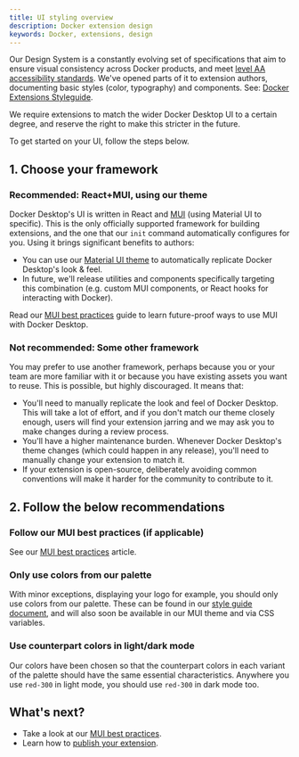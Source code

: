 ```yaml
---
title: UI styling overview
description: Docker extension design
keywords: Docker, extensions, design
---
```


Our Design System is a constantly evolving set of specifications that aim to ensure visual consistency across Docker products, and meet [level AA accessibility standards](https://www.w3.org/WAI/WCAG2AA-Conformance). We've opened parts of it to extension authors, documenting basic styles (color, typography) and components. See: [Docker Extensions Styleguide](https://www.figma.com/file/U7pLWfEf6IQKUHLhdateBI/Docker-Design-Guidelines?node-id=1%3A28771).

We require extensions to match the wider Docker Desktop UI to a certain degree, and reserve the right to make this stricter in the future.

To get started on your UI, follow the steps below.

## 1. Choose your framework

### Recommended: React+MUI, using our theme

Docker Desktop's UI is written in React and [MUI](https://mui.com/) (using Material UI to specific). This is the only officially supported framework for building extensions, and the one that our `init` command automatically configures for you. Using it brings significant benefits to authors:

- You can use our [Material UI theme](https://www.npmjs.com/package/@docker/docker-mui-theme) to automatically replicate Docker Desktop's look & feel.
- In future, we'll release utilities and components specifically targeting this combination (e.g. custom MUI components, or React hooks for interacting with Docker).

Read our [MUI best practices](mui-best-practices.md) guide to learn future-proof ways to use MUI with Docker Desktop.

### Not recommended: Some other framework

You may prefer to use another framework, perhaps because you or your team are more familiar with it or because you have existing assets you want to reuse. This is possible, but highly discouraged. It means that:

- You'll need to manually replicate the look and feel of Docker Desktop. This will take a lot of effort, and if you don't match our theme closely enough, users will find your extension jarring and we may ask you to make changes during a review process.
- You'll have a higher maintenance burden. Whenever Docker Desktop's theme changes (which could happen in any release), you'll need to manually change your extension to match it.
- If your extension is open-source, deliberately avoiding common conventions will make it harder for the community to contribute to it.

## 2. Follow the below recommendations

### Follow our MUI best practices (if applicable)

See our [MUI best practices](mui-best-practices.md) article.

### Only use colors from our palette

With minor exceptions, displaying your logo for example, you should only use colors from our palette. These can be found in our [style guide document](https://www.figma.com/file/U7pLWfEf6IQKUHLhdateBI/Docker-Design-Guidelines?node-id=1%3A28771), and will also soon be available in our MUI theme and via CSS variables.

### Use counterpart colors in light/dark mode

Our colors have been chosen so that the counterpart colors in each variant of the palette should have the same essential characteristics. Anywhere you use `red-300` in light mode, you should use `red-300` in dark mode too.

## What's next?

- Take a look at our [MUI best practices](mui-best-practices.md).
- Learn how to [publish your extension](../extensions/Overview.md).